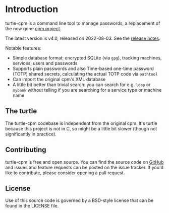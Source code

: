 # Introduction

turtle-cpm is a command line tool to manage passwords, a replacement of the now gone [cpm
project](https://www.harry-b.de/dokuwiki/doku.php?id=harry:cpm).

The latest version is v4.0, released on 2022-08-03.  See the [release
notes](https://github.com/vmiklos/turtle-cpm/blob/main/NEWS.md).

Notable features:

- Simple database format: encrypted SQLite (via `gpg`), tracking machines, services, users and
  passwords
- Supports plain passwords and also Time-based one-time password (TOTP) shared secrets, calculating
  the actual TOTP code via `oathtool`
- Can import the original cpm's XML database
- A little bit better than trivial search: you can search for e.g. `ldap` or `mybank` without
  telling if you are searching for a service type or machine name

## The turtle

The turtle-cpm codebase is independent from the original cpm. It's turtle because this project is
not in C, so might be a little bit slower (though not significantly in practice).

## Contributing

turtle-cpm is free and open source. You can find the source code on
[GitHub](https://github.com/vmiklos/turtle-cpm) and issues and feature requests can be posted on the
issue tracker. If you'd like to contribute, please consider opening a pull request.

## License

Use of this source code is governed by a BSD-style license that can be found in the LICENSE file.
